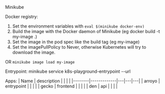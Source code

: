 Minikube

Docker registry: 
1. Set the environment variables with `eval $(minikube docker-env)`
2. Build the image with the Docker daemon of Minikube (eg docker build -t my-image .)
3. Set the image in the pod spec like the build tag (eg my-image)
4. Set the imagePullPolicy to Never, otherwise Kubernetes will try to download the image.

OR `minikube image load my-image`

Entrypoint: minikube service k8s-playground-entrypoint --url


Apps:
| Name   | description |   |   |   |
|--------|-------------|---|---|---|
| arroyo | entrypoint  |   |   |   |
| gecko  | frontend    |   |   |   |
| den    | api         |   |   |   |